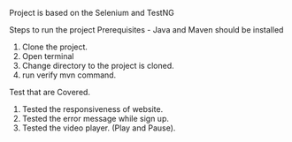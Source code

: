 Project is based on the Selenium and TestNG

Steps to run the project 
 Prerequisites - Java and Maven should be installed
 1. Clone the project.
 2. Open terminal
 3. Change directory to the project is cloned. 
 4. run verify mvn command.


Test that are Covered. 
 1. Tested the responsiveness of website.
 2. Tested the error message while sign up.
 3. Tested the video player. (Play and Pause).
 

